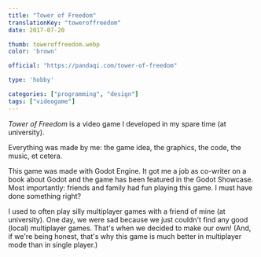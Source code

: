 ```yaml
---
title: "Tower of Freedom"
translationKey: "toweroffreedom"
date: 2017-07-20

thumb: toweroffreedom.webp
color: 'brown'

official: "https://pandaqi.com/tower-of-freedom"

type: 'hobby'

categories: ["programming", "design"]
tags: ["videogame"]
---
```


_Tower of Freedom_ is a video game I developed in my spare time (at university).

Everything was made by me: the game idea, the graphics, the code, the music, et cetera. 

This game was made with Godot Engine. It got me a job as co-writer on a book about Godot and the game has been featured in the Godot Showcase. Most importantly: friends and family had fun playing this game. I must have done something right?

I used to often play silly multiplayer games with a friend of mine (at university). One day, we were sad because we just couldn't find any good (local) multiplayer games. That's when we decided to make our own! (And, if we're being honest, that's why this game is much better in multiplayer mode than in single player.)